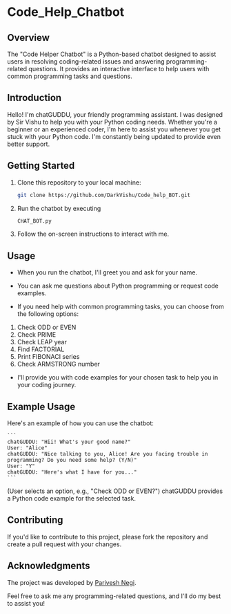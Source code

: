# Code_Help_Chatbot

## Overview

The "Code Helper Chatbot" is a Python-based chatbot designed to assist users in resolving coding-related issues and answering programming-related questions. It provides an interactive interface to help users with common programming tasks and questions.

## Introduction

Hello! I'm chatGUDDU, your friendly programming assistant. I was designed by Sir Vishu to help you with your Python coding needs. Whether you're a beginner or an experienced coder, I'm here to assist you whenever you get stuck with your Python code. I'm constantly being updated to provide even better support.

## Getting Started

1. Clone this repository to your local machine:

   ```bash
   git clone https://github.com/DarkVishu/Code_help_BOT.git
   ```
2. Run the chatbot by executing
   ```bash
   CHAT_BOT.py
   ```
3. Follow the on-screen instructions to interact with me.

## Usage
- When you run the chatbot, I'll greet you and ask for your name.

- You can ask me questions about Python programming or request code examples.

- If you need help with common programming tasks, you can choose from the following options:

1. Check ODD or EVEN
2. Check PRIME
3. Check LEAP year
4. Find FACTORIAL
5. Print FIBONACI series
6. Check ARMSTRONG number
   
- I'll provide you with code examples for your chosen task to help you in your coding journey.

## Example Usage
Here's an example of how you can use the chatbot:

    ```
    chatGUDDU: "Hii! What's your good name?"
    User: "Alice"
    chatGUDDU: "Nice talking to you, Alice! Are you facing trouble in programming? Do you need some help? (Y/N)"
    User: "Y"
    chatGUDDU: "Here's what I have for you..."
    ```
(User selects an option, e.g., "Check ODD or EVEN?")
chatGUDDU provides a Python code example for the selected task.

## Contributing
If you'd like to contribute to this project, please fork the repository and create a pull request with your changes.

## Acknowledgments
The project was developed by <a href="https://github.com/DarkVishu">Parivesh Negi</a>.

Feel free to ask me any programming-related questions, and I'll do my best to assist you!
